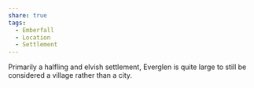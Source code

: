 ```yaml
---
share: true
tags:
  - Emberfall
  - Location
  - Settlement
---
```


Primarily a halfling and elvish settlement, Everglen is quite large to still be considered a village rather than a city.